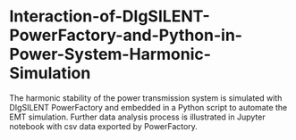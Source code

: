 # Interaction-of-DIgSILENT-PowerFactory-and-Python-in-Power-System-Harmonic-Simulation
The harmonic stability of the power transmission system is simulated with DIgSILENT PowerFactory and embedded in a Python script to automate the EMT simulation. Further data analysis process is illustrated in Jupyter notebook with csv data exported by PowerFactory.

